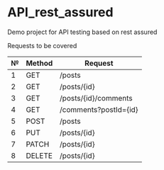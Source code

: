 # API_rest_assured

Demo project for API testing based on rest assured

Requests to be covered

| № | Method | Request               |
|---|--------|-----------------------|
| 1 | GET    | /posts                |
| 2 | GET    | /posts/{id}           |
| 3 | GET    | /posts/{id}/comments  |
| 4 | GET    | /comments?postId={id} |
| 5 | POST   | /posts                |
| 6 | PUT    | /posts/{id}           |
| 7 | PATCH  | /posts/{id}           |
| 8 | DELETE | /posts/{id}           |

